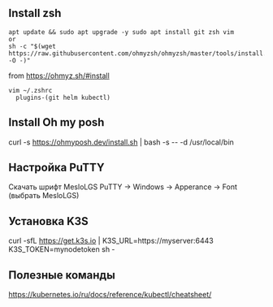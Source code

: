 ## Install zsh
```
apt update && sudo apt upgrade -y sudo apt install git zsh vim
or
sh -c "$(wget https://raw.githubusercontent.com/ohmyzsh/ohmyzsh/master/tools/install.sh -O -)"
```
from https://ohmyz.sh/#install

```
vim ~/.zshrc
  plugins-(git helm kubectl)
```

## Install Oh my posh
curl -s https://ohmyposh.dev/install.sh | bash -s -- -d /usr/local/bin

## Настройка PuTTY
Скачать шрифт MesloLGS
PuTTY -> Windows -> Apperance -> Font (выбрать MesloLGS)

## Установка K3S
curl -sfL https://get.k3s.io | K3S_URL=https://myserver:6443 K3S_TOKEN=mynodetoken sh -

## Полезные команды
https://kubernetes.io/ru/docs/reference/kubectl/cheatsheet/  
